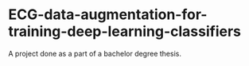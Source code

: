 # ECG-data-augmentation-for-training-deep-learning-classifiers
A project done as a part of a bachelor degree thesis. 
